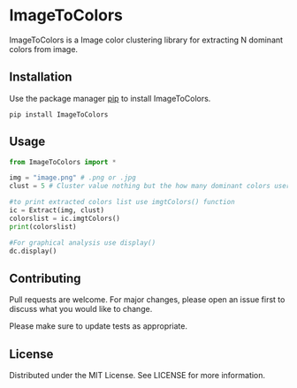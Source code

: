 # ImageToColors

ImageToColors is a Image color clustering library for extracting N dominant colors from image.

## Installation

Use the package manager [pip](https://pip.pypa.io/en/stable/) to install ImageToColors.

```
pip install ImageToColors
```

## Usage

```python
from ImageToColors import *

img = "image.png" # .png or .jpg
clust = 5 # Cluster value nothing but the how many dominant colors user want to extract

#to print extracted colors list use imgtColors() function
ic = Extract(img, clust)
colorslist = ic.imgtColors()
print(colorslist)

#For graphical analysis use display()
dc.display()
```

## Contributing
Pull requests are welcome. For major changes, please open an issue first to discuss what you would like to change.

Please make sure to update tests as appropriate.

## License
Distributed under the MIT License. See LICENSE for more information.
